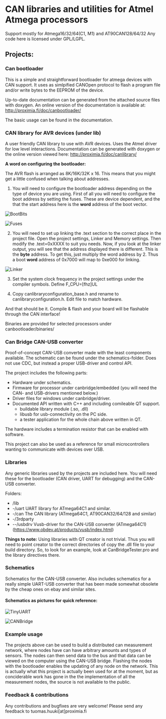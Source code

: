 # CAN libraries and utilities for Atmel Atmega processors
Support mostly for Atmega16/32/64(C1, M1) and AT90CAN128/64/32
Any code here is licensed under GPL/LGPL.

## Projects:
### Can bootloader
This is a simple and straightforward bootloader for atmega devices with CAN support. It uses as simlpified CANOpen protocol to flash a program file and/or write bytes to the EEPROM of the device. 

Up-to-date documentation can be generated from the attached source files with doxygen. An online version of the documentation is available at: http://proximia.fi/doc/canbootloader/

The basic usage can be found in the documentation.

### CAN library for AVR devices (under lib)
A user friendly CAN library to use with AVR devices. Uses the Atmel driver for low level interactions. Documentation can be generated with doxygen or the online version viewed here: http://proximia.fi/doc/canlibrary/

**A word on configuring the bootloader:**

The AVR flash is arranged as 8K/16K/32K x 16. This means that you might get a little confused when talking about addresses. 

1. You will need to configure the bootloader address depending on the type of device you are using. First of all you will need to
configure the boot address by setting the fuses. These are device dependent, and the that the start address here is the **word**
address of the boot vector.

![BootBits](canbootloader/boot_bits.png "Boot bits")

![Fuses](canbootloader/fuse.png "Fuse settings")

2. You will need to set up linking the .text section to the correct place in the project file. Open the project settings, Linker and Memory settings.
Then modify the .text=0xXXXX to suit you needs. Now, if you look at the linker output, you will see that the address displayed there is different. 
This is the **byte** address. To get this, just multiply the word address by 2. Thus a boot **word** address of 0x7000 will map to 0xe000 for linking.

![Linker](canbootloader/linking.png "Linker settings")

3. Set the system clock frequency in the project settings under the compiler symbols. Define F_CPU=[fhz]UL

4. Copy canlibraryconfiguration_base.h and rename to canlibraryconfiguration.h. Edit file to match hardware.

And that should be it. Compile & flash and your board will be flashable through the CAN interface!

Binaries are provided for selected processors under canbootloader/binaries/

### Can Bridge CAN-USB converter
Proof-of-concept CAN-USB converter made with the least components available. The schematic can be found under the schematics-folder.
Does not use CDC, but instead a proper USB-driver and control API.

The project includes the following parts:
* Hardware under schematics.
* Firmware for processor under canbridge/embedded (you will need the CAN- and USB-drivers mentioned below.)
* Driver files for windows under canbridge/driver.
* Documented API written with C++ and including comileable QT support.
  * buildable library module (.so, .dll)
  * libusb for usb-connectivity on the PC side.
  * a tester application for the whole chain above written in QT.

The hardware includes a termination resistor that can be enabled with software.

This project can also be used as a reference for small microcontrollers wanting to communicate with devices over USB.

### Libraries
Any generic libraries used by the projects are included here. You will need these for the bootloader (CAN driver, UART for debugging) and the CAN-USB converter.

Folders:
* /lib
* -/uart      UART library for ATmega64C1 and similar.
* -/can       The CAN library (ATmega64C1, AT90CAN32/64/128 and similar)
* -/3rdparty
* --/usbdrv   Vusb-driver for the CAN-USB converter (ATmega64C1) (https://www.obdev.at/products/vusb/index.html)

**Things to note:**
Using libraries with QT creator is not trivial. Thus you will need to point creator to the correct directories of copy the .dll file to your build directory. So, to look for an example, look at CanBridgeTester.pro and the library directives there.

### Schematics
Schematics for the CAN-USB converter. Also includes schematics for a really simple UART-USB converter that has been made somewhat obsolete by the cheap ones on ebay and similar sites.

#### Schematics as pictures for quick reference:

![TinyUART](schematic/tinyuart.png "Tinyuart schematic")

![CANBridge](schematic/canbridge.png "CAN Bridge schematic")

### Example usage
The projects above can be used to build a distributed can measurement network, where nodes have can have arbitrary amounts and types of sensors. The nodes can then send data to the bus and that data can be viewed on the computer using the CAN-USB bridge. Flashing the nodes with the bootloader enables the updating of any node on the network. 
This is actually what this project is actually been used for at the moment, but as conciderable work has gone in the the implementation of all the measurement nodes, the source is not available to the public.

### Feedback & contributions
Any contributions and bugfixes are very welcome!
Please send any feedback to tuomas.huuki[at]proximia.fi